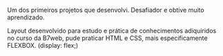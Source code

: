 Um dos primeiros projetos que desenvolvi. Desafiador e obtive muito aprendizado.

Layout desenvolvido para estudo e prática  de conhecimentos adiquiridos no curso da B7web, pude praticar HTML e CSS, mais especificamente FLEXBOX. (display: flex;)

